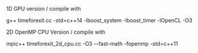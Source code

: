 1D GPU version / compile with 

g++ timeforexit.cc -std=c++14 -lboost_system -lboost_timer -lOpenCL -O3 

2D OpenMP CPU Version / compile with 

mpic++ timeforexit_2d_cpu.cc -O3 --fast-math -fopenmp -std=c++11
